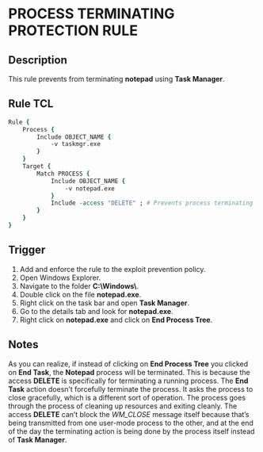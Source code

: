 # PROCESS TERMINATING PROTECTION RULE

## Description
This rule prevents from terminating **notepad** using **Task Manager**.

## Rule TCL
```tcl
Rule {
    Process {
        Include OBJECT_NAME {
            -v taskmgr.exe
        }
    }
    Target {
        Match PROCESS {
            Include OBJECT_NAME {
                -v notepad.exe
            }
            Include -access "DELETE" ; # Prevents process terminating
        }
    }
}
```

## Trigger
1. Add and enforce the rule to the exploit prevention policy.
2. Open Windows Explorer.
3. Navigate to the folder **C:\\Windows\\**.
4. Double click on the file **notepad.exe**.
5. Right click on the task bar and open **Task Manager**.
6. Go to the details tab and look for **notepad.exe**.
7. Right click on **notepad.exe** and click on **End Process Tree**.

## Notes
As you can realize, if instead of clicking on **End Process Tree** you clicked on **End Task**, the **Notepad** process will be terminated. This is because the access **DELETE** is specifically for terminating a running process. The **End Task** action doesn’t forcefully terminate the process. It asks the process to close gracefully, which is a different sort of operation. The process goes through the process of cleaning up resources and exiting cleanly. The access **DELETE** can’t block the *WM_CLOSE* message itself because that’s being transmitted from one user-mode process to the other, and at the end of the day the terminating action is being done by the process itself instead of **Task Manager**.